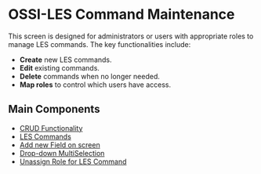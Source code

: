 # OSSI-LES Command Maintenance 

This screen is designed for administrators or users with appropriate roles to manage LES commands. The key functionalities include:

- **Create** new LES commands.
- **Edit** existing commands.
- **Delete** commands when no longer needed.
- **Map roles** to control which users have access.

## Main Components

- [CRUD Functionality](./crudfunctionality.md)
- [LES Commands](./writescript.md)
- [Add new Field on screen](./addnewfield.md)
- [Drop-down MultiSelection](./multiselection.md)
- [Unassign Role for LES Command](./unassignrole.md)